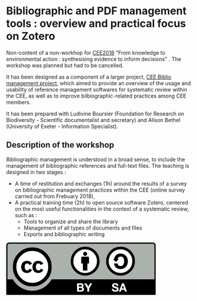 # Bibliographic and PDF management tools : overview and practical focus on Zotero

Non-content of a non-workhop for [CEE2018](https://cee2018.sciencesconf.org) "From knowledge to environmental action : synthesising evidence to inform decisions" . The workshop was planned but had to be cancelled.

It has been designed as a component of a larger project, [CEE Biblio management project](https://osf.io/3a9zy), which aimed to provide an overview of the usage and usability of reference management softwares for systematic review within the CEE, as well as to improve bilbiographic-related practices among CEE members.

It has been prepared with Ludivine Boursier (Foundation for Research on Biodiversity - Scientific documentalist and secretary) and Alison Bethel (University of Exeter - Information Specialist).

## Description of the workshop
Bibliographic management is understood in a broad sense, to include the management of bibliographic references and full-text files. The teaching is designed in two stages :

*  A time of restitution and exchanges (1h) around the results of a survey on bibliographic management practices within the CEE (online survey carried out from Frebuary 2018),
* A practical training time (2h) to open source software Zotero, centered on the most useful functionalities in the context of a systematic review, such as :
    * Tools to organize and share the library
    * Management of all types of documents and files
    * Exports and bibliographic writing

![licence_cc 50%](img/by-sa.png)
